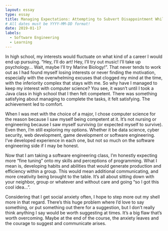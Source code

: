 ```yaml
---
layout: essay
type: essay
title: Managing Expectations: Attempting to Subvert Disappointment While Pursuing a Career
# All dates must be YYYY-MM-DD format!
date: 2019-01-17
labels:
  - Software Engineering
  - Learning
---
```

<p>
	In high school, my interests would fluctuate on what kind of a career I would end up pursuing. “Hey, I’ll do art! Hey, I’ll try out music! I’ll take up psychology... Wait, maybe I’ll try Marine Biology!”. That never tends to work out as I had found myself losing interests or never finding the motivation, especially with the overwhelming excuses that clogged my mind at the time, with the inferiority complex that stays with me. So why have I managed to keep my interest with computer science? You see, it wasn’t until I took a Java class in high school that I then felt competent. There was something satisfying about managing to complete the tasks, it felt satisfying. The achievement led to comfort. 
<p>
<p>
	When I was met with the choice of a major, I chose computer science for the reason because I saw myself being competent at it. It’s not nursing or engineering because I saw myself surviving (or expected myself to survive). Even then, I’m still exploring my options. Whether it be data science, cyber security, web development, game development or software engineering. I’ve developed experience in each one, but not so much on the software engineering side if I may be honest.
<p>
<p>
	Now that I am taking a software engineering class, I’m honestly expecting more “fine tuning” onto my skills and perceptions of programming. What I mean is, developing habits and abilities that would generate production and efficiency within a group. This would mean additional communicating, and more creativity being brought to the table. It’s all about sitting down with your neighbor, group or whatever and without care and going “so I got this cool idea…”.
<p>
<p>
	Considering that I get social anxiety often, I hope to step more out my shell more in that regard. There’s this huge problem where I’d love to say something, or put something out there for a suggestion, but I don’t really think anything I say would be worth suggesting at times. It’s a big flaw that’s worth overcoming. Maybe at the end of the course, the anxiety leaves and the courage to suggest and communicate arises.
<p>
	
